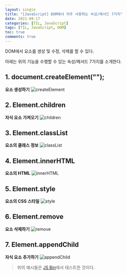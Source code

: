 ```yaml
---
layout: single
title: "[JavaScript] DOM에서 자주 사용하는 속성/메서드 7가지"
date: 2021-09-17
categories: [TIL, JavaScript]
tags: [TIL, JavaScript, DOM]
toc: true
comments: true
---
```



DOM에서 요소를 생성 및 수정, 삭제를 할 수 있다.

아래는 위의 기능을 수행할 수 있는 속성/메서드 7가지를 소개한다.


## 1. document.createElement("");
**요소 생성하기**
![createElement](https://user-images.githubusercontent.com/88199458/133677395-ddfa9127-7dff-4a94-bbaa-ecb3c8a22851.png)

## 2. Element.children
**자식 요소 가져오기**
![children](https://user-images.githubusercontent.com/88199458/133677389-13630315-7469-4113-82db-87fcb282abee.png)

## 3. Element.classList
**요소의 클래스 정보**
![classList](https://user-images.githubusercontent.com/88199458/133677390-42f4ee67-bec5-47a0-b771-f7a03b1a8b4f.png)

## 4. Element.innerHTML
**요소의 HTML**
![innerHTML](https://user-images.githubusercontent.com/88199458/133677397-86bca1f7-20ca-427b-84fc-6f4928f5a106.png)

## 5. Element.style
**요소의 CSS 스타일**
![style](https://user-images.githubusercontent.com/88199458/133677406-48cfa922-a0fa-49ad-af83-21b39a04335d.png)

## 6. Element.remove
**요소 삭제하기**
![remove](https://user-images.githubusercontent.com/88199458/133677400-fe0947f7-6c52-44a0-9293-e8acfcb8f8ec.png)

## 7. Element.appendChild
**자식 요소 추가하기**
![appendChild](https://user-images.githubusercontent.com/88199458/133677383-14e96f3e-b601-4f2c-89d3-92de04d0fce1.png)


> 위의 예시들은 [JS Bin](https://jsbin.com/?html,js,output)에서 테스트한 것이다.
